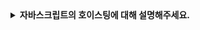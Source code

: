 <details>
  <summary><strong>자바스크립트의 호이스팅에 대해 설명해주세요.</strong></summary>

<br>

# 자바스크립트의 호이스팅(Hoisting)

## 호이스팅이란?

- **자바스크립트에서 변수와 함수 선언이 실행 전에 메모리에 미리 할당되는 과정**
- 코드가 실행되기 전에 **변수(var, let, const)와 함수 선언이 최상단으로 끌어올려진 것처럼 동작**

---

## 변수 호이스팅

- `var`로 선언된 변수는 **초기화 없이 `undefined`로 호이스팅**됨
- `let`과 `const`는 **호이스팅되지만 초기화되지 않아 참조 전에 오류 발생**

---

## 함수 호이스팅

- **함수 선언문(Declaration)은 호이스팅되어 코드 실행 전에 사용 가능**
- **함수 표현식(Expression)은 호이스팅되지 않음**

---

## 결론

- `var` 변수는 **호이스팅되지만 `undefined`로 초기화됨**
- `let`, `const` 변수는 **호이스팅되지만 초기화되지 않아 참조 오류 발생**
- 함수 선언문은 **호이스팅되지만, 함수 표현식은 호이스팅되지 않음**

</details>
